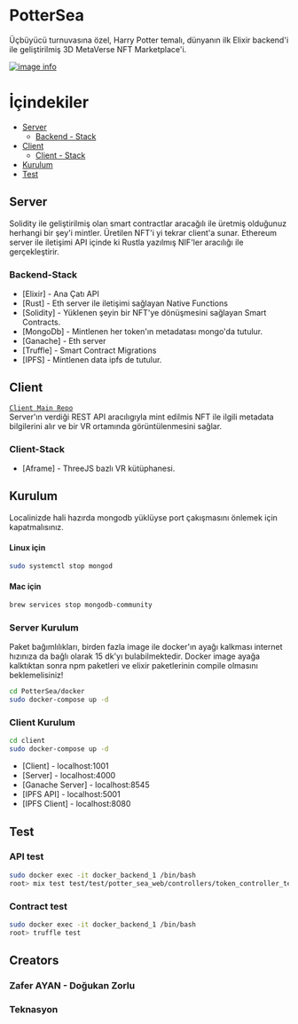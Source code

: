# PotterSea

Üçbüyücü turnuvasına özel, Harry Potter temalı, dünyanın ilk Elixir backend'i ile geliştirilmiş 3D MetaVerse NFT Marketplace'i.

[![image info](https://raw.githubusercontent.com/dogukanzorlu/PotterSea/main/pottersea_youtube.png?token=AAKD644ZEQNBWVOL35TWCQDBX4UIA)](https://www.youtube.com/watch?v=GKQ1u-M0J6o)

# İçindekiler

- [Server](#server)
  - [Backend - Stack](#backend-stack)
- [Client](#client)
  - [Client - Stack](#client-stack)
- [Kurulum](#kurulum)
- [Test](#test)

## Server

Solidity ile geliştirilmiş olan smart contractlar aracağılı ile üretmiş olduğunuz herhangi bir şey'i mintler. Üretilen NFT'i yi tekrar client'a sunar. Ethereum server ile iletişimi API içinde ki Rustla yazılmış NIF'ler aracılığı ile gerçekleştirir.

### Backend-Stack

- [Elixir] - Ana Çatı API
- [Rust] - Eth server ile iletişimi sağlayan Native Functions
- [Solidity] - Yüklenen şeyin bir NFT'ye dönüşmesini sağlayan Smart Contracts.
- [MongoDb] - Mintlenen her token'ın metadatası mongo'da tutulur.
- [Ganache] - Eth server
- [Truffle] - Smart Contract Migrations
- [IPFS] - Mintlenen data ipfs de tutulur.

## Client

[`Client Main Repo`](https://github.com/ozcanzaferayan/meta-nft-vr-client)  
Server'ın verdiği REST API aracılıgıyla mint edilmis NFT ile ilgili metadata bilgilerini alır ve bir VR ortamında görüntülenmesini sağlar.

### Client-Stack

- [Aframe] - ThreeJS bazlı VR kütüphanesi.

## Kurulum

Localinizde hali hazırda mongodb yüklüyse port çakışmasını önlemek için kapatmalısınız.

#### Linux için

```sh
sudo systemctl stop mongod
```

#### Mac için

```sh
brew services stop mongodb-community
```

### Server Kurulum

Paket bağımlılıkları, birden fazla image ile docker'ın ayağı kalkması internet hızınıza da bağlı olarak 15 dk'yı bulabilmektedir.
Docker image ayağa kalktıktan sonra npm paketleri ve elixir paketlerinin compile olmasını beklemelisiniz!

```sh
cd PotterSea/docker
sudo docker-compose up -d
```

### Client Kurulum

```sh
cd client
sudo docker-compose up -d
```

- [Client] - localhost:1001
- [Server] - localhost:4000
- [Ganache Server] - localhost:8545
- [IPFS API] - localhost:5001
- [IPFS Client] - localhost:8080

## Test

### API test

```sh
sudo docker exec -it docker_backend_1 /bin/bash
root> mix test test/test/potter_sea_web/controllers/token_controller_test.exs
```

### Contract test

```sh
sudo docker exec -it docker_backend_1 /bin/bash
root> truffle test
```

## Creators

### Zafer AYAN - Doğukan Zorlu

### Teknasyon
